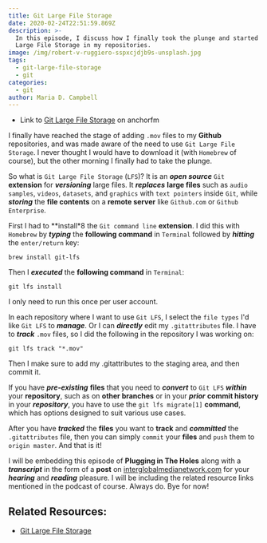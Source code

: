 ```yaml
---
title: Git Large File Storage
date: 2020-02-24T22:51:59.869Z
description: >-
  In this episode, I discuss how I finally took the plunge and started using Git
  Large File Storage in my repositories.
image: /img/robert-v-ruggiero-sspxcjdjb9s-unsplash.jpg
tags:
  - git-large-file-storage
  - git
categories:
  - git
author: Maria D. Campbell
---
```

- Link to [Git Large File Storage](https://anchor.fm/maria-campbell/episodes/Git-Large-File-Storage-eb1uog) on anchorfm

I finally have reached the stage of adding `.mov` files to my **Github** repositories, and was made aware of the need to use `Git Large File Storage`. I never thought I would have to download it (with `Homebrew` of course), but the other morning I finally had to take the plunge.

So what is `Git Large File Storage` (`LFS`)? It is an ***open source*** `Git` **extension** for ***versioning*** large files. It ***replaces*** **large files** such as `audio samples`, `videos`, `datasets`, and `graphics` with `text pointers` inside `Git`, while ***storing*** the **file contents** on a **remote server** like `Github.com` or `Github Enterprise`.

First I had to **install*8 the `Git command line` **extension**. I did this with `Homebrew` by ***typing*** the **following command** in `Terminal` followed by ***hitting*** the `enter/return` key:

```shell
brew install git-lfs
```
Then I ***executed*** the **following command** in `Terminal`:

```shell
git lfs install
```
I only need to run this once per user account.

In each repository where I want to use `Git LFS`, I select the `file types` I'd like `Git LFS` to ***manage***. Or I can ***directly*** edit my `.gitattributes` file. I have to ***track*** `.mov` files, so I did the following in the repository I was working on:

```shell
git lfs track "*.mov"
```
Then I make sure to add my .gitattributes to the staging area, and then commit it.

If you have ***pre-existing*** **files** that you need to ***convert*** to `Git LFS` ***within*** your **repository**, such as on **other branches** or in your ***prior*** **commit history** in your ***repository***, you have to use the `git lfs migrate[1]` **command**, which has options designed to suit various use cases.

After you have ***tracked*** the **files** you want to **track** and ***committed***  the `.gitattributes` file, then you can simply `commit` your **files** and `push` them to `origin master`. And that is it!

I will be embedding this episode of **Plugging in The Holes** along with a ***transcript*** in the form of a **post** on [interglobalmedianetwork.com](https://www.interglobalmedianetwork.com/) for your ***hearing*** and ***reading*** pleasure. I will be including the related resource links mentioned in the podcast of course. Always do. Bye for now!

## Related Resources:

- [Git Large File Storage](https://git-lfs.github.com./)








